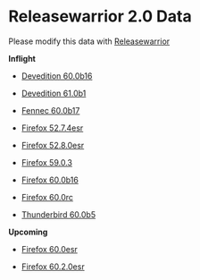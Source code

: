 

Releasewarrior 2.0 Data
=======================

Please modify this data with [Releasewarrior](https://github.com/mozilla-releng/releasewarrior-2.0)

**Inflight**

* [Devedition 60.0b16](/inflight/devedition/devedition-devedition-60.0b16.md)

* [Devedition 61.0b1](/inflight/devedition/devedition-devedition-61.0b1.md)

* [Fennec 60.0b17](/inflight/fennec/fennec-beta-60.0b17.md)

* [Firefox 52.7.4esr](/inflight/firefox/firefox-esr-52.7.4esr.md)

* [Firefox 52.8.0esr](/inflight/firefox/firefox-esr-52.8.0esr.md)

* [Firefox 59.0.3](/inflight/firefox/firefox-release-59.0.3.md)

* [Firefox 60.0b16](/inflight/firefox/firefox-beta-60.0b16.md)

* [Firefox 60.0rc](/inflight/firefox/firefox-release-rc-60.0rc.md)

* [Thunderbird 60.0b5](/inflight/thunderbird/thunderbird-beta-60.0b5.md)

**Upcoming**

* [Firefox 60.0esr](/upcoming/firefox/firefox-esr-60.0esr.md)

* [Firefox 60.2.0esr](/upcoming/firefox/firefox-esr-60.2.0esr.md)

